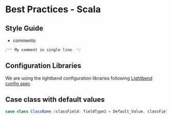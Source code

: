 # Best Practices - Scala 

## Style Guide 
* comments:
```scala
/** My comment in single line. */
```
## Configuration Libraries 
We are using the lightbend configuration libraries following [Lightbend config spec](https://github.com/lightbend/config/blob/master/HOCON.md)

## Case class with default values 
```scala
case class ClassName (classField: fieldType1 = Default_Value, classField: fieldTypeN = Default_ValueN)
```
